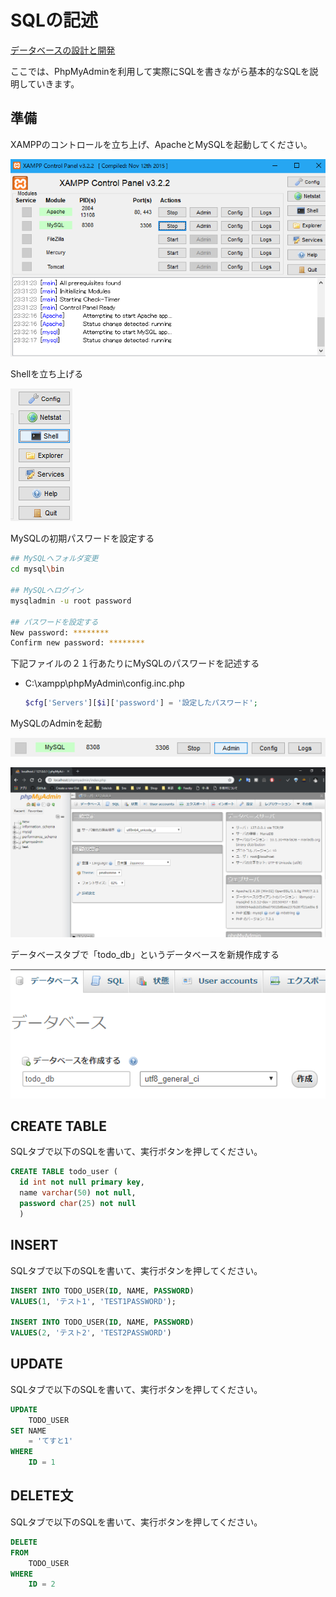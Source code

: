 # SQLの記述

[データベースの設計と開発](http://si.comp.ae.keio.ac.jp/web_app_dev_material/simple/dev_db/index.html)

ここでは、PhpMyAdminを利用して実際にSQLを書きながら基本的なSQLを説明していきます。

## 準備
XAMPPのコントロールを立ち上げ、ApacheとMySQLを起動してください。

![](2018-11-09-23-32-35.png)

Shellを立ち上げる

![](2018-11-09-23-34-36.png)

MySQLの初期パスワードを設定する

```bash
## MySQLへフォルダ変更
cd mysql\bin

## MySQLへログイン
mysqladmin -u root password

## パスワードを設定する
New password: ********
Confirm new password: ********
```

下記ファイルの２１行あたりにMySQLのパスワードを記述する
- C:\xampp\phpMyAdmin\config.inc.php
  ```php
  $cfg['Servers'][$i]['password'] = '設定したパスワード';
  ```

MySQLのAdminを起動

![](2018-11-09-23-41-04.png)

![](2018-11-09-23-47-09.png)

データベースタブで「todo_db」というデータベースを新規作成する

![](2018-11-09-23-48-59.png)

## CREATE TABLE

SQLタブで以下のSQLを書いて、実行ボタンを押してください。

```sql
CREATE TABLE todo_user (
  id int not null primary key,
  name varchar(50) not null,
  password char(25) not null
  )
```

## INSERT

SQLタブで以下のSQLを書いて、実行ボタンを押してください。

```sql
INSERT INTO TODO_USER(ID, NAME, PASSWORD)
VALUES(1, 'テスト1', 'TEST1PASSWORD');

INSERT INTO TODO_USER(ID, NAME, PASSWORD)
VALUES(2, 'テスト2', 'TEST2PASSWORD')
```

## UPDATE

SQLタブで以下のSQLを書いて、実行ボタンを押してください。

```sql
UPDATE
    TODO_USER
SET NAME
    = 'てすと1'
WHERE
    ID = 1
```

## DELETE文

SQLタブで以下のSQLを書いて、実行ボタンを押してください。

```sql
DELETE
FROM
    TODO_USER
WHERE
    ID = 2
```
